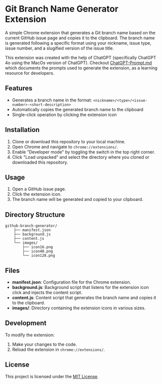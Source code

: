 # Git Branch Name Generator Extension

A simple Chrome extension that generates a Git branch name based on the current GitHub issue page and copies it to the clipboard. The branch name is generated following a specific format using your nickname, issue type, issue number, and a slugified version of the issue title.

This extension was created with the help of ChatGPT (specifically ChatGPT 4o using the MacOs version of ChatGPT). Checkout [ChatGPT-Prompt.md](ChatGPT-Prompt.md) which documents the prompts used to generate the extension, as a learning resource for developers.

## Features

- Generates a branch name in the format: `<nickname>/<type>/<issue-number>-<short-description>`
- Automatically copies the generated branch name to the clipboard
- Single-click operation by clicking the extension icon

## Installation

1. Clone or download this repository to your local machine.
2. Open Chrome and navigate to `chrome://extensions/`.
3. Enable "Developer mode" by toggling the switch in the top right corner.
4. Click "Load unpacked" and select the directory where you cloned or downloaded this repository.

## Usage

1. Open a GitHub issue page.
2. Click the extension icon.
3. The branch name will be generated and copied to your clipboard.

## Directory Structure

```
github-branch-generator/
    ├── manifest.json
    ├── background.js
    ├── content.js
    └── images/
        ├── icon16.png
        ├── icon48.png
        └── icon128.png
```

## Files

- **manifest.json**: Configuration file for the Chrome extension.
- **background.js**: Background script that listens for the extension icon click and injects the content script.
- **content.js**: Content script that generates the branch name and copies it to the clipboard.
- **images/**: Directory containing the extension icons in various sizes.

## Development

To modify the extension:

1. Make your changes to the code.
2. Reload the extension in `chrome://extensions/`.

## License

This project is licensed under the [MIT License](https://opensource.org/licenses/MIT).